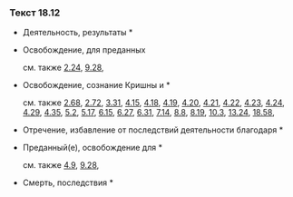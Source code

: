 ### Текст 18.12
	
- Деятельность, результаты *

	
- Освобождение, для преданных

	см. также  [2.24](../02/0224.md),  [9.28](../09/0928.md), 
	
- Освобождение, сознание Кришны и *

	см. также  [2.68](../02/0268.md),  [2.72](../02/0272.md),  [3.31](../03/0331.md),  [4.15](../04/0415.md),  [4.18](../04/0418.md),  [4.19](../04/0419.md),  [4.20](../04/0420.md),  [4.21](../04/0421.md),  [4.22](../04/0422.md),  [4.23](../04/0423.md),  [4.24](../04/0424.md),  [4.29](../04/0429.md),  [4.35](../04/0435.md),  [5.2](../05/0502.md),  [5.17](../05/0517.md),  [6.15](../06/0615.md),  [6.27](../06/0627.md),  [6.31](../06/0631.md),  [7.14](../07/0714.md),  [8.8](../08/0808.md),  [8.19](../08/0819.md),  [10.3](../10/1003.md),  [13.24](../13/1324.md),  [18.58](../18/1858.md), 
	
- Отречение, избавление от последствий деятельности благодаря *

	
- Преданный(е), освобождение для *

	см. также  [4.9](../04/0409.md),  [9.28](../09/0928.md), 
	
- Смерть, последствия *

